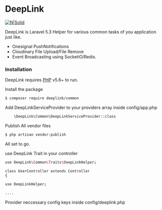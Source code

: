 # DeepLink

[![N|Solid](https://cldup.com/dTxpPi9lDf.thumb.png)](https://nodesource.com/products/nsolid)

DeepLink is Laravel 5.3 Helper for various common tasks of you application just like.

  - Onesignal PushNotifications 
  - Cloudinary File Upload/File Remove
  - Event Broadcasting using SocketiO/Redis.




### Installation

DeepLink requires [PHP](https://nodejs.org/) v5.6+ to run.


Install the package

```sh
$ composer require deeplink/common 
```

Add DeepLinkServiceProvider to your providers array inside
config/app.php

```sh
    \DeepLink\Common\DeepLinkServiceProvider::class
```

Publish All vendor files
```sh
$ php artisan vendor:publish
```

All set to go.


use DeepLink Trait in your controller

```sh
use DeepLink\Common\Traits\DeepLinkHelper;

class UserController extends Controller
{

use DeepLinkHelper;

....

```

Provider neccessary config keys inside config/deeplink.php





